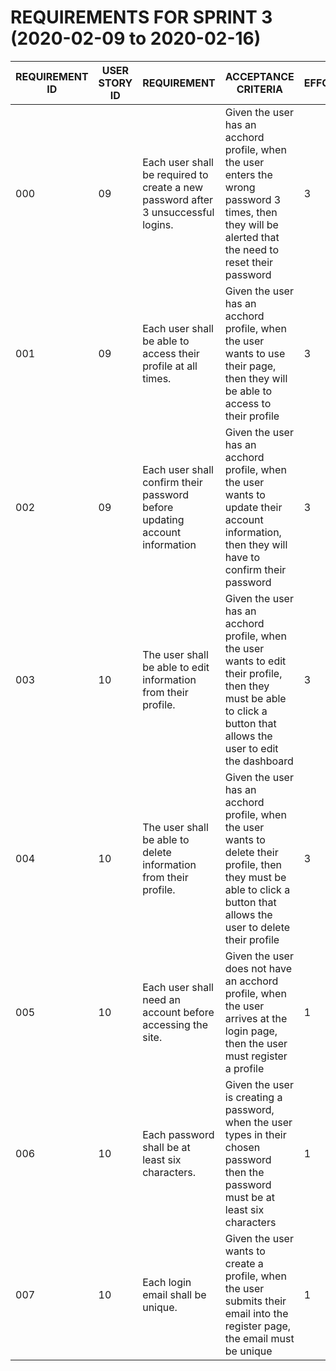 # REQUIREMENTS FOR SPRINT 3 (2020-02-09 to 2020-02-16)

| REQUIREMENT ID            | USER STORY ID            | REQUIREMENT  | ACCEPTANCE CRITERIA |	EFFORT |	PRIORITY | STATUS |
| ------------- |---------------------| -------|---------------------|-----------|----------|:---------:|
| 000 | 09 | Each user shall be required to create a new password after 3 unsuccessful logins. | Given the user has an acchord profile, when the user enters the wrong password 3 times, then they will be alerted that the need to reset their password | 3 | IMPORTANT | PLANNED |
| 001 | 09 | Each user shall be able to access their profile at all times. | Given the user has an acchord profile, when the user wants to use their page, then they will be able to access to their profile | 3 |	NECESSARY | PLANNED |
| 002 | 09 | Each user shall confirm their password before updating account information | Given the user has an acchord profile, when the user wants to update their account information, then they will have to confirm their password | 3 |	NECESSARY | PLANNED |
| 003 | 10 | The user shall be able to edit information from their profile. | Given the user has an acchord profile, when the user wants to edit their profile, then they must be able to click a button that allows the user to edit the dashboard |	3 |	NECESSARY | WORKING |
| 004 | 10 | The user shall be able to delete information from their profile. | Given the user has an acchord profile, when the user wants to delete their profile, then they must be able to click a button that allows the user to delete their profile |	3 |	NECESSARY | WORKING |
| 005 | 10 | Each user shall need an account before accessing the site. | Given the user does not have an acchord profile, when the user arrives at the login page, then the user must register a profile |	1 |	NECESSARY | WORKING |
| 006 | 10 | Each password shall be at least six characters. | Given the user is creating a password, when the user types in their chosen password then the password must be at least six characters |	1 |	IMPORTANT | WORKING |
| 007 | 10 | Each login email shall be unique. | Given the user wants to create a profile, when the user submits their email into the register page, the email must be unique |	1 |	NECESSARY | WORKING |

